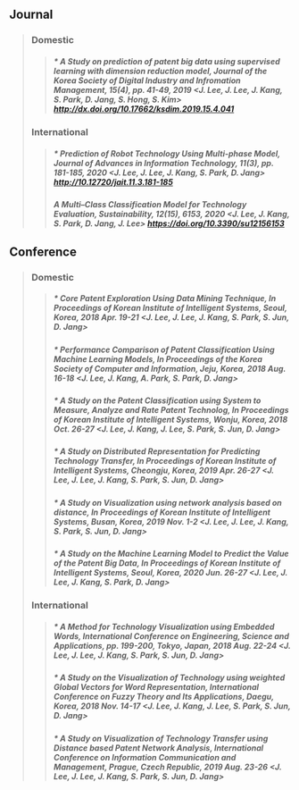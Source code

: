 ## **Journal**
> ### **Domestic**
>	> ##### * A Study on prediction of patent big data using supervised learning with dimension reduction model, _Journal of the Korea Society of Digital Industry and Infromation Management_, 15(4), pp. 41-49, 2019 <J. Lee, J. Lee, J. Kang, S. Park, D. Jang, S. Hong, S. Kim> <http://dx.doi.org/10.17662/ksdim.2019.15.4.041>
> ### **International**
>	> ##### * Prediction of Robot Technology Using Multi-phase Model, _Journal of Advances in Information Technology_, 11(3), pp. 181-185, 2020 <J. Lee, J. Lee, J. Kang, S. Park, D. Jang> <http://10.12720/jait.11.3.181-185>
>	> ##### A Multi–Class Classification Model for Technology Evaluation, _Sustainability_, 12(15), 6153, 2020 <J. Lee, J. Kang, S. Park, D. Jang, J. Lee> <https://doi.org/10.3390/su12156153>
##### 
## **Conference**
> ### **Domestic**
>	> ##### * Core Patent Exploration Using Data Mining Technique, In _Proceedings of Korean Institute of Intelligent Systems_, Seoul, Korea, 2018 Apr. 19-21 <J. Lee, J. Lee, J. Kang, S. Park, S. Jun, D. Jang>
>	> ##### * Performance Comparison of Patent Classification Using Machine Learning Models, In _Proceedings of the Korea Society of Computer and Information_, Jeju, Korea, 2018 Aug. 16-18 <J. Lee, J. Kang, A. Park, S. Park, D. Jang>
>	> ##### * A Study on the Patent Classification using System to Measure, Analyze and Rate Patent Technolog, In _Proceedings of Korean Institute of Intelligent Systems, Wonju_, Korea, 2018 Oct. 26-27 <J. Lee, J. Kang, J. Lee, S. Park, S. Jun, D. Jang>
>	> ##### * A Study on Distributed Representation for Predicting Technology Transfer, In _Proceedings of Korean Institute of Intelligent Systems_, Cheongju, Korea, 2019 Apr. 26-27 <J. Lee, J. Lee, J. Kang, S. Park, S. Jun, D. Jang>
>	> ##### * A Study on Visualization using network analysis based on distance, In _Proceedings of Korean Institute of Intelligent Systems_, Busan, Korea, 2019 Nov. 1-2 <J. Lee, J. Lee, J. Kang, S. Park, S. Jun, D. Jang>
>	> ##### * A Study on the Machine Learning Model to Predict the Value of the Patent Big Data, In _Proceedings of Korean Institute of Intelligent Systems_, Seoul, Korea, 2020 Jun. 26-27 <J. Lee, J. Lee, J. Kang, S. Park, D. Jang>
> ### **International**
>	> ##### * A Method for Technology Visualization using Embedded Words, International Conference on Engineering, Science and Applications, pp. 199-200, Tokyo, Japan, 2018 Aug. 22-24 <J. Lee, J. Lee, J. Kang, S. Park, S. Jun, D. Jang>
>	> ##### * A Study on the Visualization of Technology using weighted Global Vectors for Word Representation, International Conference on Fuzzy Theory and Its Applications, Daegu, Korea, 2018 Nov. 14-17 <J. Lee, J. Kang, J. Lee, S. Park, S. Jun, D. Jang>
>	> ##### * A Study on Visualization of Technology Transfer using Distance based Patent Network Analysis, International Conference on Information Communication and Management, Prague, Czech Republic, 2019 Aug. 23-26 <J. Lee, J. Lee, J. Kang, S. Park, S. Jun, D. Jang>
